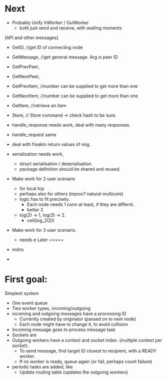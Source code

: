 Next
====
- Probably Unify InWorker / OutWorker
  - both just send and receive, with waiting moments

[API and other messages]
- GetID, //get ID of connecting node
- GetMessage, //get general message. Arg is peer ID
- GetPrevPeer,
- GetNextPeer,
- GetPrevItem, //number can be supplied to get more than one
- GetNextItem, //number can be supplied to get more than one
- GetItem, //retrieve an item
- Store, // Store command -> check hash to be sure.

- handle_response needs work, deal with many responses.
- handle_request same
- deal with freakin return values of nng.
- serialization needs work,
	- struct serialisation / deserialisation.
	- package definition should be shared and reused.
- Make work for 2 user scenario
	- for local tcp
	- perhaps also for others (inproc? natural multicore)
	- logic has to fit precisely. 
		- Each node needs 1 conn at least, if they are differnt.
		- better 2
	- log(2) -> 1, log(3) -> 2. 
		- ceil(log_2(2))
		
- Make work for 3 user scenario.
	- needs e
Later
=====
- mdns
- 


First goal:
==========
Simplest system

- One event queue
- Two worker types, incoming/outgoing
- incoming and outgoing messages have a processing ID
  - Currently created by originator (passed on to next node)
  - Each node might have to change it, to avoid collision
- Incoming message goes to process message task
- Sockets are 
- Outgoing workers have a context and socket index. (multiple context per socket).
  - To send message, find target ID closest to recipient, with a READY worker.
  - If no worker is ready, queue again (or fail, perhaps count failure)
- periodic tasks are added, like
  - Update routing table (updates the outgoing workers)

